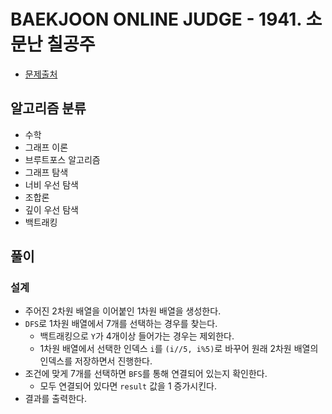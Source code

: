 # BAEKJOON ONLINE JUDGE - 1941. 소문난 칠공주

* [문제출처](https://www.acmicpc.net/problem/1941 "1941. 소문난 칠공주")

## 알고리즘 분류

- 수학
- 그래프 이론
- 브루트포스 알고리즘
- 그래프 탐색
- 너비 우선 탐색
- 조합론
- 깊이 우선 탐색
- 백트래킹

## 풀이

### 설계

- 주어진 2차원 배열을 이어붙인 1차원 배열을 생성한다.
- `DFS`로 1차원 배열에서 7개를 선택하는 경우를 찾는다.
    - 백트래킹으로 `Y`가 4개이상 들어가는 경우는 제외한다.
    - 1차원 배열에서 선택한 인덱스 `i`를 `(i//5, i%5)`로 바꾸어 원래 2차원 배열의 인덱스를 저장하면서 진행한다.
- 조건에 맞게 7개를 선택하면 `BFS`를 통해 연결되어 있는지 확인한다.
    - 모두 연결되어 있다면 `result` 값을 1 증가시킨다.
- 결과를 출력한다.